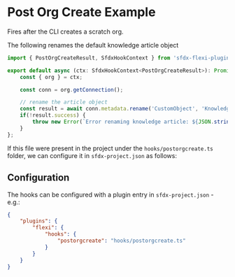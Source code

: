 # Post Org Create Example

Fires after the CLI creates a scratch org.

The following renames the default knowledge article object

```typescript
import { PostOrgCreateResult, SfdxHookContext } from 'sfdx-flexi-plugin/lib/types';

export default async (ctx: SfdxHookContext<PostOrgCreateResult>): Promise<void> => {
    const { org } = ctx;

    const conn = org.getConnection();

    // rename the article object
    const result = await conn.metadata.rename('CustomObject', 'Knowledge__kav', 'Knowledge_Article__kav');
    if(!result.success) {
        throw new Error(`Error renaming knowledge article: ${JSON.stringify(result.errors)}`);
    }
};
```

If this file were present in the project under the `hooks/postorgcreate.ts` folder, we can configure it in `sfdx-project.json` as follows:


## Configuration

The hooks can be configured with a plugin entry in `sfdx-project.json` - e.g.:

```json
{
    "plugins": {
        "flexi": {
            "hooks": {
                "postorgcreate": "hooks/postorgcreate.ts"
            }
        }
    }
}
```
